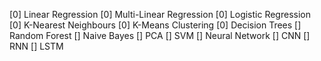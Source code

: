 [0] Linear Regression
[0] Multi-Linear Regression
[0] Logistic Regression
[0] K-Nearest Neighbours
[0] K-Means Clustering
[0] Decision Trees
[] Random Forest
[] Naive Bayes
[] PCA
[] SVM
[] Neural Network
[] CNN
[] RNN
[] LSTM